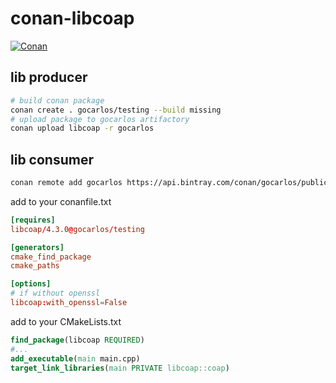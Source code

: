 # conan-libcoap

[![Conan](https://api.bintray.com/packages/gocarlos/public-conan/libcoap:gocarlos/images/download.svg) ](https://bintray.com/gocarlos/public-conan/libcoap:gocarlos/_latestVersion)

## lib producer

```bash
# build conan package
conan create . gocarlos/testing --build missing
# upload package to gocarlos artifactory
conan upload libcoap -r gocarlos
```

## lib consumer

```bash
conan remote add gocarlos https://api.bintray.com/conan/gocarlos/public-conan
```

add to your conanfile.txt

```toml
[requires]
libcoap/4.3.0@gocarlos/testing

[generators]
cmake_find_package
cmake_paths

[options]
# if without openssl
libcoap:with_openssl=False
```

add to your CMakeLists.txt

```cmake
find_package(libcoap REQUIRED)
#...
add_executable(main main.cpp)
target_link_libraries(main PRIVATE libcoap::coap)
```
